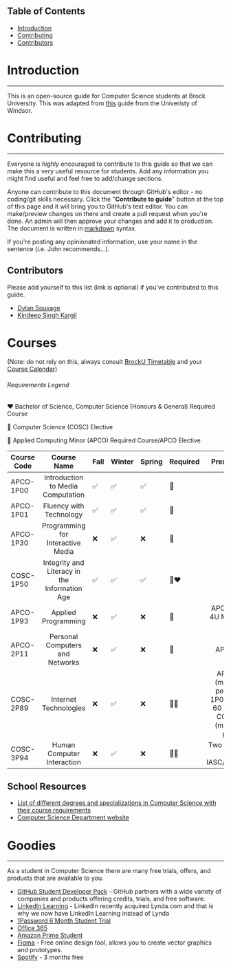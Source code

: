 ## Table of Contents

- [Introduction](https://brockcsc.ca/guide#introduction)
- [Contributing](https://brockcsc.ca/guide#contributing)
- [Contributors](https://brockcsc.ca/guide#contributors)

# Introduction

---

This is an open-source guide for Computer Science students at Brock University. This was adapted from [this](https://css.uwindsor.ca/guide) guide from the Univeristy of Windsor.

# Contributing

---

Everyone is _highly_ encouraged to contribute to this guide so that we can make this a very useful resource for students. Add any information you might find useful and feel free to add/change sections.

Anyone can contribute to this document through GitHub's editor - no coding/git skills necessary. Click the "**Contribute to guide**" button at the top of this page and it will bring you to GitHub's text editor. You can make/preview changes on there and create a pull request when you're done. An admin will then approve your changes and add it to production. The document is written in [markdown](https://www.markdownguide.org/basic-syntax/) syntax.

If you're posting any opinionated information, use your name in the sentence (i.e. John recommends...).

## Contributors

Please add yourself to this list (link is optional) if you've contributed to this guide.

- [Dylan Souvage](https://github.com/firefelix)
- [Kindeep Singh Kargil](https://kindeep.me)


# Courses
(Note: do not rely on this, always consult [BrockU Timetable](https://brocku.ca/guides-and-timetables/timetables/?session=fw&type=ug&level=all) and your [Course Calendar](https://brocku.ca/webcal/current/undergrad/cosc.html))

###### Requirements Legend

❤️ Bachelor of Science, Computer Science (Honours & General) Required Course

💜 Computer Science (COSC) Elective

💛 Applied Computing Minor (APCO) Required Course/APCO Elective


| Course Code | Course Name | Fall | Winter | Spring | Required | Prerequisite(s)
|-------------|:------------------------------------------------:|-------------|-------------|---------------------|----------|:------------------------------------------------------------------------------:|
| APCO-1P00 | Introduction to Media Computation | ✅ | ✅ | ✅ | 💛| |
| APCO-1P01 | Fluency with Technology | ✅ | ✅ | ✅ | 💛| | 
| APCO-1P30 | Programming for Interactive Media | ❌ | ✅ | ❌ | 💛| |
| COSC-1P50 | Integrity and Literacy in the Information Age | ✅ | ✅ | ✅ | 💛❤️| |
| APCO-1P93 | Applied Programming |  ❌ | ✅ |  ❌ | 💛| APCO-1P00 or 4U Mathematics credit |
| APCO-2P11 | Personal Computers and Networks |  ❌ | ✅ |  ❌ | 💛| APCO-1P01 |
| COSC-2P89 | Internet Technologies |  ❌ | ✅ |  ❌ | 💛💜| APCO 1P00 (minimum 60 percent) and 1P01 (minimum 60 percent) or COSC 1P03 (minimum 60 percent) |
| COSC-3P94 | Human Computer Interaction |  ❌ | ✅ |  ❌ | 💛💜| Two Credits from either IASC/APCO/COSC |


## School Resources

- [List of different degrees and specializations in Computer Science with their course requirements](https://brocku.ca/webcal/2020/undergrad/cosc.html)
- [Computer Science Department website](https://cosc.brocku.ca)

# Goodies

---

As a student in Computer Science there are many free trials, offers, and products that are available to you.

- [GitHub Student Developer Pack](https://education.github.com/pack) - GitHub partners with a wide variety of companies and products offering credits, trials, and free software.
- [LinkedIn Learning](https://www.linkedin.com/learning/) - LinkedIn recently acquired Lynda.com and that is why we now have LinkedIn Learning instead of Lynda
- [1Password 6 Month Student Trial](https://www.studentappcentre.com/discounts/1password)
- [Office 365](https://brocku.ca/information-technology/service-catalogue/office-365/)
- [Amazon Prime Student](https://www.amazon.ca/b?ie=UTF8&node=9648404011&tag=googcana-20&hvadid=208306511168&hvpos=&hvnetw=g&hvrand=2646831168916978879&hvpone=&hvptwo=&hvqmt=e&hvdev=c&hvdvcmdl=&hvlocint=&hvlocphy=9000745&hvtargid=kwd-308101787433&ref=pd_sl_2w477v4psd_e&hydadcr=848_10117974&gclid=Cj0KCQjw6ar4BRDnARIsAITGzlDcTWhlyDSpHmFQHfl3s2Q2vgpR-RWJbVD-5CEEkGgwPeekHmOuE48aAuScEALw_wcB)
- [Figma](https://www.figma.com/education/) - Free online design tool, allows you to create vector graphics and prototypes.
- [Spotify](https://www.spotify.com/ca-en/student/) - 3 months free



